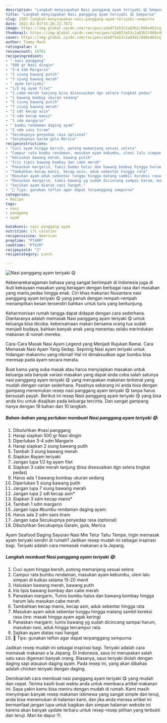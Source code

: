 ```yaml
---
description: "Langkah menyiapakan Nasi panggang ayam teriyaki 😋 Sempurna"
title: "Langkah menyiapakan Nasi panggang ayam teriyaki 😋 Sempurna"
slug: 2207-langkah-menyiapakan-nasi-panggang-ayam-teriyaki-sempurna
date: 2021-02-01T15:28:23.767Z
image: https://img-global.cpcdn.com/recipes/a2e0f3a53c2a83b2/680x482cq70/nasi-panggang-ayam-teriyaki-😋-foto-resep-utama.jpg
thumbnail: https://img-global.cpcdn.com/recipes/a2e0f3a53c2a83b2/680x482cq70/nasi-panggang-ayam-teriyaki-😋-foto-resep-utama.jpg
cover: https://img-global.cpcdn.com/recipes/a2e0f3a53c2a83b2/680x482cq70/nasi-panggang-ayam-teriyaki-😋-foto-resep-utama.jpg
author: Tommy Mack
ratingvalue: 4
reviewcount: 10761
recipeingredient:
- " nasi panggang"
- "500 gr Nasi dingin"
- "3-4 sdm Margarin"
- "2 siung bawang putih"
- "3 siung bawang merah"
- " ayam teriyaki"
- "1/2 kg ayam filet"
- "3 cabe merah tanjung bisa disesuaikan dgn selera tingkat pedas"
- "1 bawang bombay ukuran sedang"
- "5 siung bawang putih"
- "7 siung bawang merah"
- "2 sdt kecap asin"
- "3 sdm kecap manis"
- "1 sdm margarin"
- " bumbu rendaman daging ayam"
- "2 sdm saos tiram"
- "Secukupnya penyedap rasa optional"
- "Secukupnya Garam gula Merica"
recipeinstructions:
- "Cuci ayam hingga bersih, potong memanjang sesuai selera"
- "Campur rata bumbu rendaman, masukan ayam kebumbu, uleni lalu simpan di kulkas selama 15-20 menit"
- "Haluskan bawang merah, bawang putih"
- "Iris tipis bawang bombay dan cabe merah"
- "Panaskan margarin, Tumis bumbu halus dan bawang bombay hingga harum lalu masukan cabe merah"
- "Tambahkan kecap manis, kecap asin, aduk sebentar hingga rata"
- "Masukan ayam aduk sebentar tunggu hingga matang sambil koreksi rasa (me: masak hingga ayam agak kering)"
- "Panaskan margarin, tumis bawang yg sudah dicincang sampai harum, masukan nasi, aduk hingga tercampur rata."
- "Sajikan ayam diatas nasi hangat."
- "🍚 Tips: gunakan teflon agar dapat terpanggang sempurna"
categories:
- Recipe
tags:
- nasi
- panggang
- ayam

katakunci: nasi panggang ayam 
nutrition: 171 calories
recipecuisine: American
preptime: "PT40M"
cooktime: "PT42M"
recipeyield: "2"
recipecategory: Lunch

---
```



![Nasi panggang ayam teriyaki 😋](https://img-global.cpcdn.com/recipes/a2e0f3a53c2a83b2/680x482cq70/nasi-panggang-ayam-teriyaki-😋-foto-resep-utama.jpg)

Kebenarekaragaman bahasa yang sangat berlimpah di Indonesia juga di ikuti kekayaan masakan yang beragam dengan berbagai rasa dari masakan yang manis,pedas hingga enak. Ciri khas makanan Nusantara nasi panggang ayam teriyaki 😋 yang penuh dengan rempah-rempah menampilkan kesan tersendiri bahkan untuk turis yang berkunjung.


Keharmonisan rumah tangga dapat didapat dengan cara sederhana. Diantaranya adalah memasak Nasi panggang ayam teriyaki 😋 untuk keluarga bisa dicoba. kebersamaan makan bersama orang tua sudah menjadi budaya, bahkan banyak anak yang merantau selalu merindukan makanan di rumah mereka.

Cara-Cara Masak Nasi Ayam Legend yang Menjadi Rujukan Ramai. Cara Memasak Nasi Ayam Yang Sedap. Sepiring Nasi ayam teriyaki untuk hidangan makanmu yang nikmat! Hal ini dimaksudkan agar bumbu bisa meresap pada ayam secara merata.

Buat kamu yang suka masak atau harus menyiapkan masakan untuk keluarga ada banyak variasi masakan yang dapat anda coba salah satunya nasi panggang ayam teriyaki 😋 yang merupakan makanan terkenal yang mudah dengan varian sederhana. Pasalnya sekarang ini anda bisa dengan gampang menemukan resep nasi panggang ayam teriyaki 😋 tanpa harus bersusah payah.
Berikut ini resep Nasi panggang ayam teriyaki 😋 yang bisa anda tiru untuk disajikan pada keluarga tercinta. Dan sangat gampang hanya dengan 18 bahan dan 10 langkah.


<!--inarticleads1-->

##### Bahan-bahan yang perlukan membuat Nasi panggang ayam teriyaki 😋:

1. Dibutuhkan  #nasi panggang
1. Harap siapkan 500 gr Nasi dingin
1. Diperlukan 3-4 sdm Margarin
1. Harap siapkan 2 siung bawang putih
1. Tambah 3 siung bawang merah
1. Siapkan  #ayam teriyaki
1. Jangan lupa 1/2 kg ayam filet
1. Siapkan 3 cabe merah tanjung (bisa disesuaikan dgn selera tingkat pedas)
1. Harus ada 1 bawang bombay ukuran sedang
1. Diperlukan 5 siung bawang putih
1. Jangan lupa 7 siung bawang merah
1. Jangan lupa 2 sdt kecap asin*
1. Siapkan 3 sdm kecap manis*
1. Tambah 1 sdm margarin
1. Jangan lupa  #bumbu rendaman daging ayam:
1. Harus ada 2 sdm saos tiram
1. Jangan lupa Secukupnya penyedap rasa (optional)
1. Dibutuhkan Secukupnya Garam, gula, Merica


Ayam Seafood Daging Sayuran Nasi Mie Telur Tahu Tempe. Ingin memasak ayam teriyaki sendiri di rumah? Jadikan resep mudah ini sebagai inspirasi bagi. Teriyaki adalah cara memasak makanan a la Jepang. 

<!--inarticleads2-->

##### Langkah membuat  Nasi panggang ayam teriyaki 😋:

1. Cuci ayam hingga bersih, potong memanjang sesuai selera
1. Campur rata bumbu rendaman, masukan ayam kebumbu, uleni lalu simpan di kulkas selama 15-20 menit
1. Haluskan bawang merah, bawang putih
1. Iris tipis bawang bombay dan cabe merah
1. Panaskan margarin, Tumis bumbu halus dan bawang bombay hingga harum lalu masukan cabe merah
1. Tambahkan kecap manis, kecap asin, aduk sebentar hingga rata
1. Masukan ayam aduk sebentar tunggu hingga matang sambil koreksi rasa (me: masak hingga ayam agak kering)
1. Panaskan margarin, tumis bawang yg sudah dicincang sampai harum, masukan nasi, aduk hingga tercampur rata.
1. Sajikan ayam diatas nasi hangat.
1. 🍚 Tips: gunakan teflon agar dapat terpanggang sempurna


Jadikan resep mudah ini sebagai inspirasi bagi. Teriyaki adalah cara memasak makanan a la Jepang. Di Indonesia, saus ini merupakan salah satu saus digemari banyak orang. Biasanya, saus teriyaki diolah dengan daging sapi ataupun daging ayam. Pada resep ini, yang akan dibahas adalah chicken teriyaki dengan daging. 

Demikianlah cara membuat nasi panggang ayam teriyaki 😋 yang mudah dan cepat. Terima kasih buat waktu anda untuk membaca artikel makanan ini. Saya yakin kamu bisa meniru dengan mudah di rumah. Kami masih menyimpan banyak resep makanan istimewa yang sangat simple dan teruji, anda bisa menemukan di halaman kami, dan jika anda merasa artikel ini bermanfaat jangan lupa untuk bagikan dan simpan halaman website ini karena akan banyak update terbaru untuk resep-resep pilihan yang terbukti dan teruji. Mari ke dapur !!!. 
